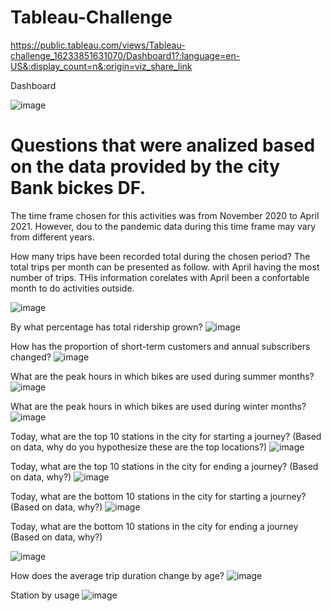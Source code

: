 # Tableau-Challenge
https://public.tableau.com/views/Tableau-challenge_16233851631070/Dashboard1?:language=en-US&:display_count=n&:origin=viz_share_link

Dashboard

![image](https://user-images.githubusercontent.com/25973930/122130664-9bd85c80-cdfd-11eb-90a9-93c84509c1e8.png)


# Questions that were analized based on the data provided by the city Bank bickes DF.
The time frame chosen for this activities was from November 2020 to April 2021. However, dou to the pandemic data during this time frame may vary from different years.

How many trips have been recorded total during the chosen period?
The total trips per month can be presented as follow. with April having the most number of trips. THis information corelates with April been a confortable month to do activities outside.

![image](https://user-images.githubusercontent.com/25973930/122129665-0be5e300-cdfc-11eb-9f14-7d96ab22b5cd.png)


By what percentage has total ridership grown?
![image](https://user-images.githubusercontent.com/25973930/122130022-a0e8dc00-cdfc-11eb-8594-d2ca70014d15.png)


How has the proportion of short-term customers and annual subscribers changed?
![image](https://user-images.githubusercontent.com/25973930/122130065-b100bb80-cdfc-11eb-9fc7-bdf3bad1e7ac.png)


What are the peak hours in which bikes are used during summer months?
![image](https://user-images.githubusercontent.com/25973930/122130106-c1b13180-cdfc-11eb-8932-20dfc56eb153.png)


What are the peak hours in which bikes are used during winter months?
![image](https://user-images.githubusercontent.com/25973930/122130140-cfff4d80-cdfc-11eb-9507-a1663ef34f74.png)


Today, what are the top 10 stations in the city for starting a journey? (Based on data, why do you hypothesize these are the top locations?)
![image](https://user-images.githubusercontent.com/25973930/122130170-dbeb0f80-cdfc-11eb-89cc-234ebf3bcf97.png)


Today, what are the top 10 stations in the city for ending a journey? (Based on data, why?)
![image](https://user-images.githubusercontent.com/25973930/122130219-eefddf80-cdfc-11eb-917c-f80c76486290.png)


Today, what are the bottom 10 stations in the city for starting a journey? (Based on data, why?)
![image](https://user-images.githubusercontent.com/25973930/122130260-f8874780-cdfc-11eb-95cb-387b72dae3ed.png)


Today, what are the bottom 10 stations in the city for ending a journey (Based on data, why?)

![image](https://user-images.githubusercontent.com/25973930/122130286-02a94600-cdfd-11eb-8c16-564240c7bccc.png)


How does the average trip duration change by age?
![image](https://user-images.githubusercontent.com/25973930/122130385-24a2c880-cdfd-11eb-93ce-5e406ae35150.png)

Station by usage
![image](https://user-images.githubusercontent.com/25973930/122130554-6c295480-cdfd-11eb-9530-77f1f2599175.png)
